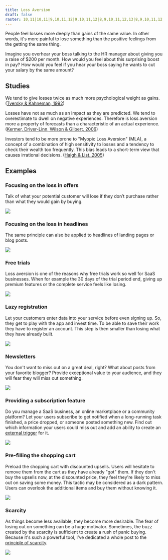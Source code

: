 ```yaml
---
title: Loss Aversion
draft: false
raster: 10,11|10,11|9,10,11,12|9,10,11,12|8,9,10,11,12,13|8,9,10,11,12,13|7,8,9,10,11,12,13,14|7,8,9,10,11,12,13,14|6,7,8,9,10,11,12,13,14,15|6,7,8,9,10,11,12,13,14,15|5,6,7,8,9,10,11,12,13,14,15,16|5,6,7,8,9,10,11,12,13,14,15,16|4,5,6,7,8,9,10,11,12,13,14,15,16,17|4,5,6,7,8,9,10,11,12,13,14,15,16,17|4,5,7,8,9,10,11,12,13,14,15,16,17|4,5,8,9,10,11,12,13,14,15,16,17|5,6,9,10,11,12,13,14,15,16|5,6,7,10,11,12,13,14,15,16|6,7,8,9,10,11,12,13,14,15|8,9,10,11,12,13
---
```


People feel losses more deeply than gains of the same value. In other words, it's more painful to lose something than the positive feelings from the getting the same thing.

Imagine you overhear your boss talking to the HR manager about giving you a raise of $200 per month. How would you feel about this surprising boost in pay? How would you feel if you hear your boss saying he wants to cut your salary by the same amount?


## Studies

We tend to give losses twice as much more psychological weight as gains. ([Tversky & Kahneman, 1992](http://cemi.ehess.fr/docannexe/file/2780/tversjy_kahneman_advances.pdf))

Losses have not as much as an impact as they are predicted. We tend to overestimate to dwell on negative experiences. Therefore is loss aversion more a property of forecasts than a characteristic of an actual experience. ([Kermer, Driver-Linn, Wilson & Gilbert, 2006](http://journals.sagepub.com/doi/abs/10.1111/j.1467-9280.2006.01760.x))

Investors tend to be more prone to "Myopic Loss Aversion" (MLA), a concept of a combination of high sensitivity to losses and a tendency to check their wealth too frequently. This bias leads to a short-term view that causes irrational decisions. ([Haigh & List, 2005](http://onlinelibrary.wiley.com/doi/10.1111/j.1540-6261.2005.00737.x/full))


## Examples


### Focusing on the loss in offers

Talk of what your potential customer will lose if they don’t purchase rather than what they would gain by buying.

![](01-focus-on-loss-offer.png)


### Focusing on the loss in headlines

The same principle can also be applied to headlines of landing pages or blog posts.

![](02-focus-on-loss-headline.png)


### Free trials

Loss aversion is one of the reasons why free trials work so well for SaaS businesses. When for example the 30 days of the trial period end, giving up premium features or the complete service feels like losing.

![](03-free-trial.png)


### Lazy registration

Let your customers enter data into your service before even signing up. So, they get to play with the app and invest time. To be able to save their work they have to register an account. This step is then smaller than losing what they have already built.

![](04-lazy-registration.png)


### Newsletters

You don't want to miss out on a great deal, right? What about posts from your favorite blogger? Provide exceptional value to your audience, and they will fear they will miss out something.

![](05-newsletter.png)


### Providing a subscription feature

Do you manage a SaaS business, an online marketplace or a community platform? Let your users subscribe to get notified when a long-running task finished, a price dropped, or someone posted something new. Find out which information your users could miss out and add an ability to create an [external trigger](/trigger/) for it.

![](06-subscription-feature.png)


### Pre-filling the shopping cart

Preload the shopping cart with discounted upsells. Users will hesitate to remove them from the cart as they have already "got" them. If they don't buy the upsells now, at the discounted price, they feel they're likely to miss out on saving some money. This tactic may be considered as a dark pattern. Users can overlook the additional items and buy them without knowing it.

![](07-prefill-shopping-cart.png)


### Scarcity

As things become less available, they become more desirable. The fear of losing out on something can be a huge motivator. Sometimes, the buzz created by the scarcity is sufficient to create a rush of panic buying. Because it's such a powerful tool, I've dedicated a whole post to the [principle of scarcity](/scarcity/).

![](08-scarcity.png)